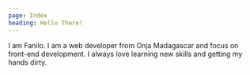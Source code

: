 ```yaml
---
page: Index
heading: Hello There!
---
```

I am Fanilo. I am a web developer from Onja Madagascar and focus on front-end development. I always love learning new skills and getting my hands dirty.
